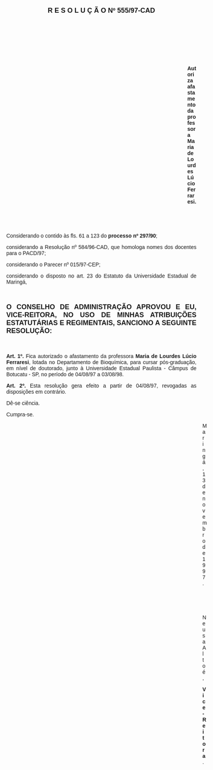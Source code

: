 <BODY>

<B><FONT FACE="Arial" SIZE=4><P ALIGN="CENTER">R E S O L U &Ccedil; &Atilde; O   Nº 555/97-CAD</P>
</B></FONT><FONT FACE="Arial">
<P>&nbsp;</P>
<P>&nbsp;</P>
<P>&nbsp;</P>
<P>&nbsp;</P><DIR>
<DIR>
<DIR>
<DIR>
<DIR>
<DIR>
<DIR>
<DIR>
<DIR>
<DIR>
<DIR>
<DIR>

<B><P ALIGN="JUSTIFY">Autoriza afastamento da professora Maria de Lourdes L&uacute;cio Ferraresi.</P>
</B><P ALIGN="JUSTIFY"></P>
<P>&nbsp;</P>
<P>&nbsp;</P></DIR>
</DIR>
</DIR>
</DIR>
</DIR>
</DIR>
</DIR>
</DIR>
</DIR>
</DIR>
</DIR>
</DIR>

<P ALIGN="JUSTIFY">&#9;Considerando o contido &agrave;s fls. 61 a 123 do<B> processo nº 297/90</B>;</P>
<P ALIGN="JUSTIFY">&#9;considerando a Resolu&ccedil;&atilde;o nº 584/96-CAD, que homologa nomes dos docentes para o PACD/97;</P>
<P ALIGN="JUSTIFY">&#9;considerando o Parecer nº 015/97-CEP;</P>
<P ALIGN="JUSTIFY">&#9;considerando o disposto no art. 23 do Estatuto da Universidade Estadual de Maring&aacute;,</P>
<P ALIGN="JUSTIFY"></P>
<P ALIGN="JUSTIFY">&nbsp;</P>
</FONT><B><FONT FACE="Arial" SIZE=4><P ALIGN="JUSTIFY">O CONSELHO DE ADMINISTRA&Ccedil;&Atilde;O APROVOU E EU, VICE-REITORA, NO USO DE MINHAS ATRIBUI&Ccedil;&Otilde;ES ESTATUT&Aacute;RIAS E REGIMENTAIS, SANCIONO A SEGUINTE RESOLU&Ccedil;&Atilde;O:</P>
</B></FONT><FONT FACE="Arial"><P ALIGN="JUSTIFY"></P>
<P ALIGN="JUSTIFY">&nbsp;</P>
<P ALIGN="JUSTIFY">&#9;<B>Art. 1º. </B>Fica autorizado o afastamento da professora <B>Maria de Lourdes L&uacute;cio Ferraresi</B>, lotada no Departamento de Bioqu&iacute;mica, para cursar p&oacute;s-gradua&ccedil;&atilde;o, em n&iacute;vel de doutorado, junto &agrave; Universidade Estadual Paulista - C&acirc;mpus de Botucatu - SP, no per&iacute;odo de 04/08/97 a 03/08/98.</P>
<P ALIGN="JUSTIFY">&#9;<B>Art. 2º.</B> Esta resolu&ccedil;&atilde;o gera efeito a partir de 04/08/97, revogadas as disposi&ccedil;&otilde;es em contr&aacute;rio.</P>
<P>&#9;D&ecirc;-se ci&ecirc;ncia.</P>
<P>&#9;Cumpra-se.</P>
<DIR>
<DIR>
<DIR>
<DIR>
<DIR>
<DIR>
<DIR>
<DIR>
<DIR>
<DIR>
<DIR>
<DIR>
<DIR>

<P>Maring&aacute;, 13 de novembro de 1997.</P>

<P>&nbsp;</P>
<P>&nbsp;</P>
<P>Neusa Alto&eacute;,</P>
<B><P>Vice-Reitora</B>.</P></DIR>
</DIR>
</DIR>
</DIR>
</DIR>
</DIR>
</DIR>
</DIR>
</DIR>
</DIR>
</DIR>
</DIR>
</DIR>
</FONT></BODY>
